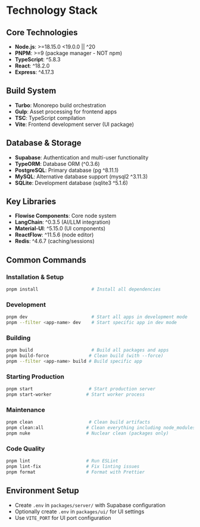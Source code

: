 # Technology Stack

## Core Technologies
- **Node.js**: >=18.15.0 <19.0.0 || ^20
- **PNPM**: >=9 (package manager - NOT npm)
- **TypeScript**: ^5.8.3
- **React**: ^18.2.0
- **Express**: ^4.17.3

## Build System
- **Turbo**: Monorepo build orchestration
- **Gulp**: Asset processing for frontend apps
- **TSC**: TypeScript compilation
- **Vite**: Frontend development server (UI package)

## Database & Storage
- **Supabase**: Authentication and multi-user functionality
- **TypeORM**: Database ORM (^0.3.6)
- **PostgreSQL**: Primary database (pg ^8.11.1)
- **MySQL**: Alternative database support (mysql2 ^3.11.3)
- **SQLite**: Development database (sqlite3 ^5.1.6)

## Key Libraries
- **Flowise Components**: Core node system
- **LangChain**: ^0.3.5 (AI/LLM integration)
- **Material-UI**: ^5.15.0 (UI components)
- **ReactFlow**: ^11.5.6 (node editor)
- **Redis**: ^4.6.7 (caching/sessions)

## Common Commands

### Installation & Setup
```bash
pnpm install                    # Install all dependencies
```

### Development
```bash
pnpm dev                        # Start all apps in development mode
pnpm --filter <app-name> dev    # Start specific app in dev mode
```

### Building
```bash
pnpm build                      # Build all packages and apps
pnpm build-force               # Clean build (with --force)
pnpm --filter <app-name> build # Build specific app
```

### Starting Production
```bash
pnpm start                     # Start production server
pnpm start-worker             # Start worker process
```

### Maintenance
```bash
pnpm clean                     # Clean build artifacts
pnpm clean:all                # Clean everything including node_modules
pnpm nuke                     # Nuclear clean (packages only)
```

### Code Quality
```bash
pnpm lint                     # Run ESLint
pnpm lint-fix                 # Fix linting issues
pnpm format                   # Format with Prettier
```

## Environment Setup
- Create `.env` in `packages/server/` with Supabase configuration
- Optionally create `.env` in `packages/ui/` for UI settings
- Use `VITE_PORT` for UI port configuration